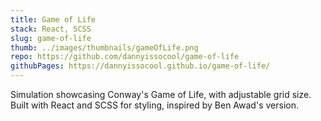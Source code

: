 ```yaml
---
title: Game of Life
stack: React, SCSS
slug: game-of-life
thumb: ../images/thumbnails/gameOfLife.png
repo: https://github.com/dannyissocool/game-of-life
githubPages: https://dannyissocool.github.io/game-of-life/
---
```


Simulation showcasing Conway's Game of Life, with adjustable grid size. Built with React and SCSS for styling, inspired by Ben Awad's version.
